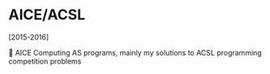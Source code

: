 # AICE/ACSL
[2015-2016]
<p> 📓 AICE Computing AS programs, mainly my solutions to ACSL programming competition problems

